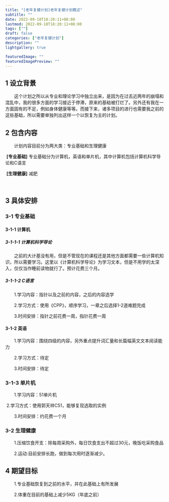 ```yaml
---
title: "[老年复健计划]老年复健计划概述"
subtitle: ""
date: 2022-09-18T18:20:11+08:00
lastmod: 2022-09-18T18:20:11+08:00
tags: [""]
draft: false
categories: ["老年复健计划"]
description: ""
lightgallery: true

featuredImage: ""
featuredImagePreview: ""
---
```


##  1 设立背景

&emsp;&emsp;这个计划之所以从专业和理论学习中独立出来，是因为在过去近两年的崩塌和混乱中，我的很多方面的学习接近于停滞，原来的基础被打烂了。另外还有我在一方面固有的不足，例如身体健康等等。而接下来，诸多项目的进行也需要我之前的这些基础，所以需要单独列出这样一个以恢复为主的计划。

## 2 包含内容

&emsp;&emsp;计划内容目前分为两大类：专业基础和生理健康

​		**[专业基础]** 专业基础分为计算机，英语和单片机，其中计算机包括计算机科学导论和C语言

​		**[生理健康]** 减肥

​		

## 3 具体安排

### 3-1 专业基础

#### 3-1-1 计算机

##### 3-1-1-1 计算机科学导论

&emsp;&emsp;之前的大计基没有用，但是不管现在的课程还是其他方面都需要一些计算机知识，所以需要学习。这里以《计算机科学导论》为学习文本，但是不用学的太深入，仅仅当作睡前读物就行了。预计花费三个月。

##### 3-1-1-2 C语言

&emsp;&emsp;1.学习内容：指针以及之前的内容，之后的内容选学

&emsp;&emsp;2.学习方式：使用《CPP》，顺序学习，一章之后选择1-2道难题完成

&emsp;&emsp;3.时间安排：指针之前花费一周，指针花费一周

#### 3-1-2 英语

&emsp;&emsp;1.学习内容：围绕四级的内容，另外重点提升词汇量和长篇幅英文文本阅读能力

&emsp;&emsp;2.学习方式：待定

&emsp;&emsp;3.时间安排：待定

### 3-1-3 单片机

&emsp;&emsp;1.学习内容：51单片机

​		2.学习方式：使用郭天祥C51，能够复现选取的实例

&emsp;&emsp;3.时间安排：约花费一个月

###  3-2 生理健康

&emsp;&emsp;1.压缩饮食开支：除每周采购外，每日饮食支出不超过30元，晚饭吃采购食品

&emsp;&emsp;2.运动:目前安排长跑，做到每次用时逐渐减少。

##  4 期望目标

&emsp;&emsp;1.专业基础恢复到之前的水平，并在此基础上有所发展 

&emsp;&emsp;2.体重在目前的基础上减少5KG（年底之前）